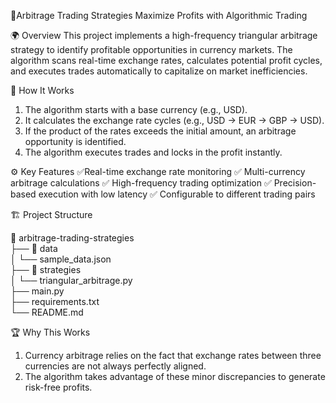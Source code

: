 🚀Arbitrage Trading Strategies
Maximize Profits with Algorithmic Trading

🌍 Overview
This project implements a high-frequency triangular arbitrage strategy to identify profitable opportunities in currency markets. The algorithm scans real-time exchange rates, calculates potential profit cycles, and executes trades automatically to capitalize on market inefficiencies.

🧠 How It Works
1. The algorithm starts with a base currency (e.g., USD).
2. It calculates the exchange rate cycles (e.g., USD → EUR → GBP → USD).
3. If the product of the rates exceeds the initial amount, an arbitrage opportunity is identified.
4. The algorithm executes trades and locks in the profit instantly.

⚙️  Key Features
✅Real-time exchange rate monitoring
✅ Multi-currency arbitrage calculations
✅ High-frequency trading optimization
✅ Precision-based execution with low latency
✅ Configurable to different trading pairs

🏗️ Project Structure

📂 arbitrage-trading-strategies  
├── 📂 data  
│   └── sample_data.json  
├── 📂 strategies  
│   └── triangular_arbitrage.py  
├── main.py  
├── requirements.txt  
└── README.md  

🏆 Why This Works
1. Currency arbitrage relies on the fact that exchange rates between three currencies are not always perfectly aligned.
2. The algorithm takes advantage of these minor discrepancies to generate risk-free profits.
